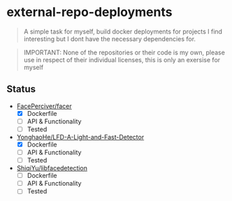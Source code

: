 # external-repo-deployments

> A simple task for myself, build docker deployments for projects I find interesting but I dont have the necessary dependencies for.


> IMPORTANT: None of the repositories or their code is my own, please use in respect of their individual licenses,
> this is only an exersise for myself


## Status

- [FacePerciver/facer](https://github.com/FacePerceiver/facer)
  - [x] Dockerfile
  - [ ] API & Functionality
  - [ ] Tested
- [YonghaoHe/LFD-A-Light-and-Fast-Detector](https://github.com/YonghaoHe/LFD-A-Light-and-Fast-Detector)
  - [x] Dockerfile
  - [ ] API & Functionality
  - [ ] Tested
- [ShiqiYu/libfacedetection](https://github.com/ShiqiYu/libfacedetection)
  - [ ] Dockerfile
  - [ ] API & Functionality
  - [ ] Tested
